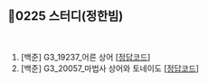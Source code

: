 
## 📘0225 스터디(정한빔)
</br>

1. [백준] G3_19237_어른 상어 [[정답코드]()]
2. [백준] G3_20057_마법사 상어와 토네이도 [[정답코드](https://github.com/daejeon5-algostudy/AlgorithmStudy/blob/main/%EC%8A%A4%ED%84%B0%EB%94%94/0225/%EC%A0%95%ED%95%9C%EB%B9%94/bj_20057_%EB%A7%88%EB%B2%95%EC%82%AC_%EC%83%81%EC%96%B4%EC%99%80_%ED%86%A0%EB%84%A4%EC%9D%B4%EB%8F%84.java)]
